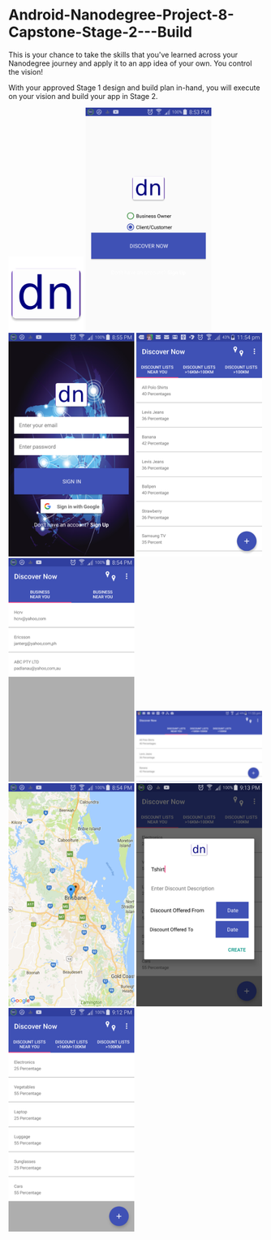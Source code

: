 # Android-Nanodegree-Project-8-Capstone-Stage-2---Build

This is your chance to take the skills that you've learned across your Nanodegree journey and apply it to an app idea of your own. You control the vision!

With your approved Stage 1 design and build plan in-hand, you will execute on your vision and build your app in Stage 2.

<img src="https://github.com/padlanau/Android-Nanodegree-Project-8-Capstone-Stage-2---Build/blob/master/images/ic_dn_logo.png" width="148">

<img src="https://github.com/padlanau/Android-Nanodegree-Project-8-Capstone-Stage-2---Build/blob/master/images/dn-01.png" width="248">

<img src="https://github.com/padlanau/Android-Nanodegree-Project-8-Capstone-Stage-2---Build/blob/master/images/dn-02.png" width="248">

<img src="https://github.com/padlanau/Android-Nanodegree-Project-8-Capstone-Stage-2---Build/blob/master/images/dn-03.png" width="248">

<img src="https://github.com/padlanau/Android-Nanodegree-Project-8-Capstone-Stage-2---Build/blob/master/images/dn-04.png" width="248">

<img src="https://github.com/padlanau/Android-Nanodegree-Project-8-Capstone-Stage-2---Build/blob/master/images/dn-05.png" width="248">

<img src="https://github.com/padlanau/Android-Nanodegree-Project-8-Capstone-Stage-2---Build/blob/master/images/dn-06.png" width="248">

<img src="https://github.com/padlanau/Android-Nanodegree-Project-8-Capstone-Stage-2---Build/blob/master/images/dn-07.png" width="248">

<img src="https://github.com/padlanau/Android-Nanodegree-Project-8-Capstone-Stage-2---Build/blob/master/images/dn-08.png" width="248">
